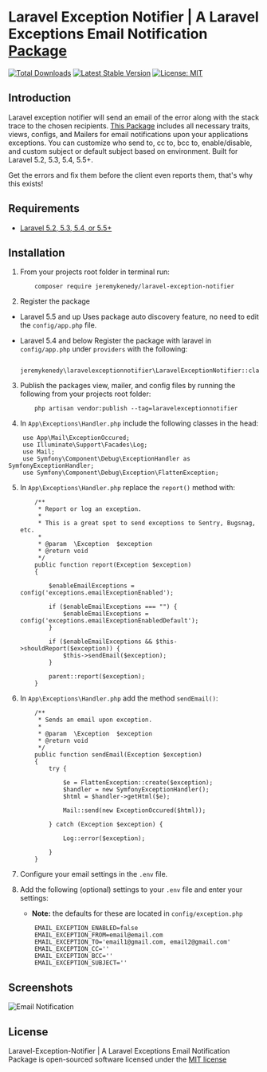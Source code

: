 # Laravel Exception Notifier | A Laravel Exceptions Email Notification [Package](https://packagist.org/packages/jeremykenedy/laravel-exception-notifier)

[![Total Downloads](https://poser.pugx.org/jeremykenedy/laravel-exception-notifier/d/total.svg)](https://packagist.org/packages/jeremykenedy/laravel-exception-notifier)
[![Latest Stable Version](https://poser.pugx.org/jeremykenedy/laravel-exception-notifier/v/stable.svg)](https://packagist.org/packages/jeremykenedy/laravel-exception-notifier)
[![License: MIT](https://img.shields.io/badge/License-MIT-yellow.svg)](https://opensource.org/licenses/MIT)

## Introduction
Laravel exception notifier will send an email of the error along with the stack trace to the chosen recipients. [This Package](https://packagist.org/packages/jeremykenedy/laravel-exception-notifier) includes all necessary traits, views, configs, and Mailers for email notifications upon your applications exceptions. You can customize who send to, cc to, bcc to, enable/disable, and custom subject or default subject based on environment. Built for Laravel 5.2, 5.3, 5.4, 5.5+.

Get the errors and fix them before the client even reports them, that's why this exists!

## Requirements
* [Laravel 5.2, 5.3, 5.4, or 5.5+](https://laravel.com/docs/installation)

## Installation
1. From your projects root folder in terminal run:

    ```
        composer require jeremykenedy/laravel-exception-notifier
    ```

2. Register the package
* Laravel 5.5 and up
Uses package auto discovery feature, no need to edit the `config/app.php` file.

* Laravel 5.4 and below
Register the package with laravel in `config/app.php` under `providers` with the following:

   ```
      jeremykenedy\laravelexceptionnotifier\LaravelExceptionNotifier::class,
   ```

3. Publish the packages view, mailer, and config files by running the following from your projects root folder:

    ```
        php artisan vendor:publish --tag=laravelexceptionnotifier
    ```

4. In `App\Exceptions\Handler.php` include the following classes in the head:

```
    use App\Mail\ExceptionOccured;
    use Illuminate\Support\Facades\Log;
    use Mail;
    use Symfony\Component\Debug\ExceptionHandler as SymfonyExceptionHandler;
    use Symfony\Component\Debug\Exception\FlattenException;
```

5. In `App\Exceptions\Handler.php` replace the `report()` method with:

    ```
        /**
         * Report or log an exception.
         *
         * This is a great spot to send exceptions to Sentry, Bugsnag, etc.
         *
         * @param  \Exception  $exception
         * @return void
         */
        public function report(Exception $exception)
        {

            $enableEmailExceptions = config('exceptions.emailExceptionEnabled');

            if ($enableEmailExceptions === "") {
                $enableEmailExceptions = config('exceptions.emailExceptionEnabledDefault');
            }

            if ($enableEmailExceptions && $this->shouldReport($exception)) {
                $this->sendEmail($exception);
            }

            parent::report($exception);
        }
    ```

6. In `App\Exceptions\Handler.php` add the method `sendEmail()`:

    ```
        /**
         * Sends an email upon exception.
         *
         * @param  \Exception  $exception
         * @return void
         */
        public function sendEmail(Exception $exception)
        {
            try {

                $e = FlattenException::create($exception);
                $handler = new SymfonyExceptionHandler();
                $html = $handler->getHtml($e);

                Mail::send(new ExceptionOccured($html));

            } catch (Exception $exception) {

                Log::error($exception);

            }
        }
    ```

7. Configure your email settings in the `.env` file.

8. Add the following (optional) settings to your `.env` file and enter your settings:

    * **Note:** the defaults for these are located in `config/exception.php`

    ```
        EMAIL_EXCEPTION_ENABLED=false
        EMAIL_EXCEPTION_FROM=email@email.com
        EMAIL_EXCEPTION_TO='email1@gmail.com, email2@gmail.com'
        EMAIL_EXCEPTION_CC=''
        EMAIL_EXCEPTION_BCC=''
        EMAIL_EXCEPTION_SUBJECT=''
    ```

## Screenshots

![Email Notification](https://s3-us-west-2.amazonaws.com/github-project-images/laravel-exception-notifier/exception-error-email-min.jpeg)

## License

Laravel-Exception-Notifier | A Laravel Exceptions Email Notification Package is open-sourced software licensed under the [MIT license](http://opensource.org/licenses/MIT)
